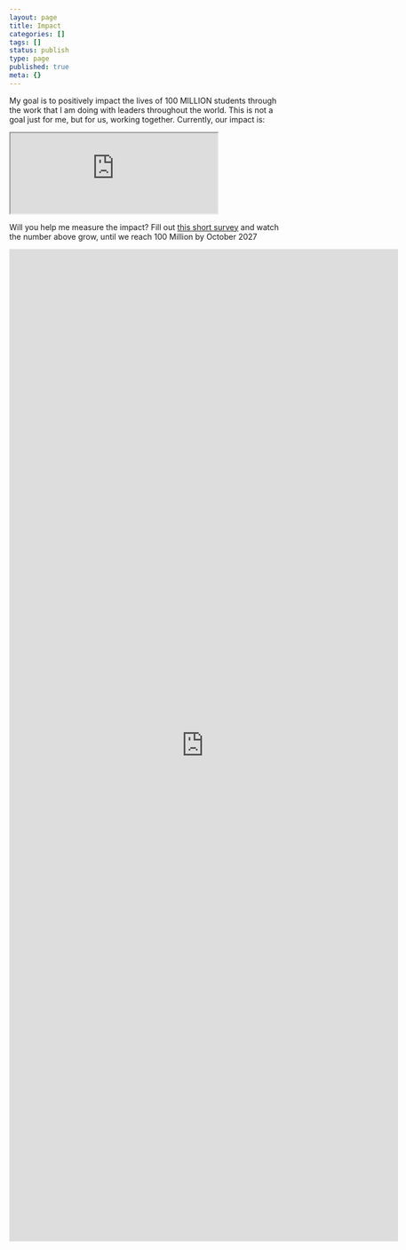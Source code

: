 ```yaml
---
layout: page
title: Impact
categories: []
tags: []
status: publish
type: page
published: true
meta: {}
---
```

My goal is to positively impact the lives of 100 MILLION students through the work that I am doing with leaders throughout the world. This is not a goal just for me, but for us, working together. Currently, our impact is:
<iframe width="373" height="145" src="https://docs.google.com/spreadsheets/d/1pBQPVrV22vt-Mc8FJjg2puAcqu1rvOoGwGCN3w-_qAs/pubhtml?gid=1405168575&amp;single=true&amp;widget=true&amp;headers=false" id="yui_3_17_2_1_1734558588159_541"></iframe>

Will you help me measure the impact? Fill out 
[this short survey](https://docs.google.com/forms/d/e/1FAIpQLSd8iYeBNGRItgZpAZIr1Spw6nVOq6FyFhP9Xj-LAs58I5XpUQ/viewform?usp=sf_link) and watch the number above grow, until we reach 100 Million by October 2027
<iframe width="700" height="1787" src="https://docs.google.com/forms/d/e/1FAIpQLSd8iYeBNGRItgZpAZIr1Spw6nVOq6FyFhP9Xj-LAs58I5XpUQ/viewform?embedded=true" frameborder="0" marginheight="0" marginwidth="0" id="yui_3_17_2_1_1734558588159_548">Loading...</iframe>
